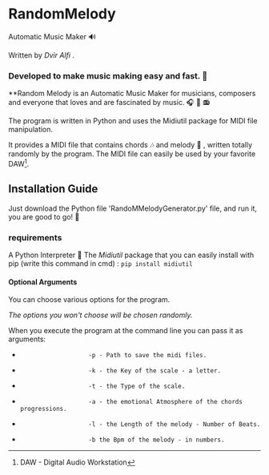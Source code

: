 # RandomMelody 
Automatic Music Maker :loud_sound:	

Written by *Dvir Alfi* .

### Developed to make music making easy and fast. :musical_score:
**Random Melody is an Automatic Music Maker for musicians, composers and everyone that loves and are fascinated by music. :headphones: :microphone: :radio:

The program is written in Python and uses the Midiutil package for MIDI file manipulation.

It provides a MIDI file that contains chords :notes: and melody :musical_note: , written totally randomly by the program.
The MIDI file can easily be used by your favorite DAW[^1].


## Installation Guide 

Just download the Python file 'RandoMMelodyGenerator.py' file, and run it, you are good to go! :cartwheeling:

### requirements

A Python Interpreter :snake:
The *Midiutil* package that you can easily install with pip (write this command in cmd) : `pip install midiutil`

#### Optional Arguments

You can choose various options for the program.

*The options you won't choose will be chosen randomly.*

When you execute the program at the command line you can pass it as arguments:

-                        -p - Path to save the midi files.
-                        -k - the Key of the scale - a letter.
-                        -t - the Type of the scale.
-                        -a - the emotional Atmosphere of the chords progressions.
-                        -l - the Length of the melody - Number of Beats.
-                        -b the Bpm of the melody - in numbers.





[^1]:DAW - Digital Audio Workstation
